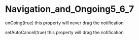 # Navigation_and_Ongoing5_6_7
onGoing(true) this property will never drag the notification 


setAutoCancel(true)
this property will drag the notification 

